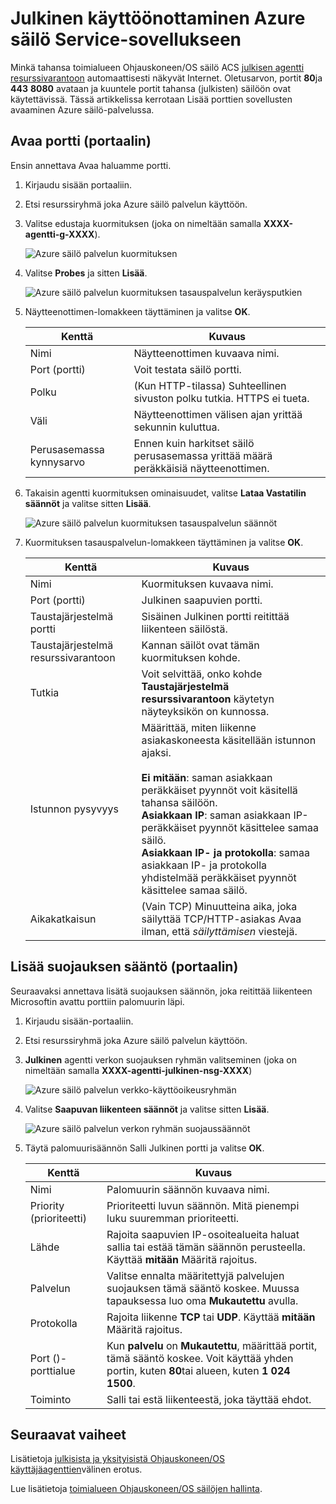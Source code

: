 <properties
   pageTitle="Ota käyttöön yleisön ACS-sovellukseen | Microsoft Azure"
   description="Miten voit ottaa käyttöön julkinen access Azure säilö palveluihin."
   services="container-service"
   documentationCenter=""
   authors="Thraka"
   manager="timlt"
   editor=""
   tags="acs, azure-container-service"
   keywords="Docker, säilöt-mikro-palveluja, Mesos, Azure"/>

<tags
   ms.service="container-service"
   ms.devlang="na"
   ms.topic="article"
   ms.tgt_pltfrm="na"
   ms.workload="na"
   ms.date="08/26/2016"
   ms.author="timlt"/>

# <a name="enable-public-access-to-an-azure-container-service-application"></a>Julkinen käyttöönottaminen Azure säilö Service-sovellukseen

Minkä tahansa toimialueen Ohjauskoneen/OS säilö ACS [julkisen agentti resurssivarantoon](container-service-mesos-marathon-ui.md#deploy-a-docker-formatted-container) automaattisesti näkyvät Internet. Oletusarvon, portit **80**ja **443** **8080** avataan ja kuuntele portit tahansa (julkisten) säilöön ovat käytettävissä. Tässä artikkelissa kerrotaan Lisää porttien sovellusten avaaminen Azure säilö-palvelussa.

## <a name="open-a-port-portal"></a>Avaa portti (portaalin) 

Ensin annettava Avaa haluamme portti.

1. Kirjaudu sisään portaaliin.
2. Etsi resurssiryhmä joka Azure säilö palvelun käyttöön.
3. Valitse edustaja kuormituksen (joka on nimeltään samalla **XXXX-agentti-g-XXXX**).

    ![Azure säilö palvelun kuormituksen](media/container-service-dcos-agents/agent-load-balancer.png)

4. Valitse **Probes** ja sitten **Lisää**.

    ![Azure säilö palvelun kuormituksen tasauspalvelun keräysputkien](media/container-service-dcos-agents/add-probe.png)

5. Näytteenottimen-lomakkeen täyttäminen ja valitse **OK**.

  	| Kenttä | Kuvaus |
  	| ----- | ----------- |
  	| Nimi  | Näytteenottimen kuvaava nimi. |
  	| Port (portti)  | Voit testata säilö portti. |
  	| Polku  | (Kun HTTP-tilassa) Suhteellinen sivuston polku tutkia. HTTPS ei tueta. |
  	| Väli | Näytteenottimen välisen ajan yrittää sekunnin kuluttua. |
  	| Perusasemassa kynnysarvo | Ennen kuin harkitset säilö perusasemassa yrittää määrä peräkkäisiä näytteenottimen. | 
    

6. Takaisin agentti kuormituksen ominaisuudet, valitse **Lataa Vastatilin säännöt** ja valitse sitten **Lisää**.

    ![Azure säilö palvelun kuormituksen tasauspalvelun säännöt](media/container-service-dcos-agents/add-balancer-rule.png)

7. Kuormituksen tasauspalvelun-lomakkeen täyttäminen ja valitse **OK**.

  	| Kenttä | Kuvaus |
  	| ----- | ----------- |
  	| Nimi  | Kuormituksen kuvaava nimi. |
  	| Port (portti)  | Julkinen saapuvien portti. |
  	| Taustajärjestelmä portti | Sisäinen Julkinen portti reitittää liikenteen säilöstä. |
  	| Taustajärjestelmä resurssivarantoon | Kannan säilöt ovat tämän kuormituksen kohde. |
  	| Tutkia | Voit selvittää, onko kohde **Taustajärjestelmä resurssivarantoon** käytetyn näyteyksikön on kunnossa. |
  	| Istunnon pysyvyys | Määrittää, miten liikenne asiakaskoneesta käsitellään istunnon ajaksi.<br><br>**Ei mitään**: saman asiakkaan peräkkäiset pyynnöt voit käsitellä tahansa säilöön.<br>**Asiakkaan IP**: saman asiakkaan IP-peräkkäiset pyynnöt käsittelee samaa säilö.<br>**Asiakkaan IP- ja protokolla**: samaa asiakkaan IP- ja protokolla yhdistelmää peräkkäiset pyynnöt käsittelee samaa säilö. |
  	| Aikakatkaisun | (Vain TCP) Minuutteina aika, joka säilyttää TCP/HTTP-asiakas Avaa ilman, että *säilyttämisen* viestejä. |

## <a name="add-a-security-rule-portal"></a>Lisää suojauksen sääntö (portaalin)

Seuraavaksi annettava lisätä suojauksen säännön, joka reitittää liikenteen Microsoftin avattu porttiin palomuurin läpi.

1. Kirjaudu sisään-portaaliin.
2. Etsi resurssiryhmä joka Azure säilö palvelun käyttöön.
3. **Julkinen** agentti verkon suojauksen ryhmän valitseminen (joka on nimeltään samalla **XXXX-agentti-julkinen-nsg-XXXX**)

    ![Azure säilö palvelun verkko-käyttöoikeusryhmän](media/container-service-dcos-agents/agent-nsg.png)

4. Valitse **Saapuvan liikenteen säännöt** ja valitse sitten **Lisää**.

    ![Azure säilö palvelun verkon ryhmän suojaussäännöt](media/container-service-dcos-agents/add-firewall-rule.png)

5. Täytä palomuurisäännön Salli Julkinen portti ja valitse **OK**.

  	| Kenttä | Kuvaus |
  	| ----- | ----------- |
  	| Nimi  | Palomuurin säännön kuvaava nimi. |
  	| Priority (prioriteetti) | Prioriteetti luvun säännön. Mitä pienempi luku suuremman prioriteetti. |
  	| Lähde | Rajoita saapuvien IP-osoitealueita haluat sallia tai estää tämän säännön perusteella. Käyttää **mitään** Määritä rajoitus. |
  	| Palvelun | Valitse ennalta määritettyjä palvelujen suojauksen tämä sääntö koskee. Muussa tapauksessa luo oma **Mukautettu** avulla. |
  	| Protokolla | Rajoita liikenne **TCP** tai **UDP**. Käyttää **mitään** Määritä rajoitus. |
  	| Port ()-porttialue | Kun **palvelu** on **Mukautettu**, määrittää portit, tämä sääntö koskee. Voit käyttää yhden portin, kuten **80**tai alueen, kuten **1 024 1500**. |
  	| Toiminto | Salli tai estä liikenteestä, joka täyttää ehdot. |

## <a name="next-steps"></a>Seuraavat vaiheet

Lisätietoja [julkisista ja yksityisistä Ohjauskoneen/OS käyttäjäagenttien](container-service-dcos-agents.md)välinen erotus.

Lue lisätietoja [toimialueen Ohjauskoneen/OS säilöjen hallinta](container-service-mesos-marathon-ui.md).